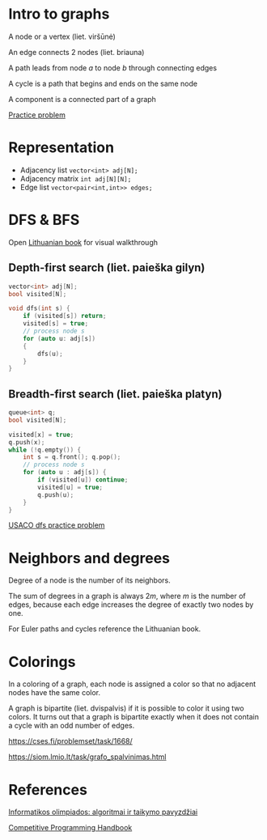 # Intro to graphs
A node or a vertex (liet. viršūnė)

An edge connects 2 nodes (liet. briauna)

A path leads from node $a$ to node $b$ through connecting edges

A cycle is a path that begins and ends on the same node

A component is a connected part of a graph

[Practice problem](https://codeforces.com/problemset/problem/1944/A)

# Representation

- Adjacency list `vector<int> adj[N];`
- Adjacency matrix `int adj[N][N];`
- Edge list `vector<pair<int,int>> edges;`

# DFS & BFS
Open [Lithuanian book](https://siom.lmio.lt/m/t/knyga.pdf#page=95) for visual walkthrough

## Depth-first search (liet. paieška gilyn)
```cpp
vector<int> adj[N]; 
bool visited[N];

void dfs(int s) { 
	if (visited[s]) return; 
	visited[s] = true; 
	// process node s 
	for (auto u: adj[s]) 
	{ 
		dfs(u); 
	} 
}
```

## Breadth-first search (liet. paieška platyn)
```cpp
queue<int> q; 
bool visited[N];

visited[x] = true;
q.push(x); 
while (!q.empty()) { 
	int s = q.front(); q.pop(); 
	// process node s 
	for (auto u : adj[s]) { 
		if (visited[u]) continue; 
		visited[u] = true;
		q.push(u); 
	} 
}
```

[USACO dfs practice problem](https://usaco.org/index.php?page=viewproblem2&cpid=944)

# Neighbors and degrees

Degree of a node is the number of its neighbors.

The sum of degrees in a graph is always $2m$, where $m$ is the number of edges, because each edge increases the degree of exactly two nodes by one.

For Euler paths and cycles reference the Lithuanian book.

# Colorings 

In a coloring of a graph, each node is assigned a color so that no adjacent nodes have the same color. 

A graph is bipartite (liet. dvispalvis) if it is possible to color it using two colors. It turns out that a graph is bipartite exactly when it does not contain a cycle with an odd number of edges.

https://cses.fi/problemset/task/1668/

https://siom.lmio.lt/task/grafo_spalvinimas.html

# References
[Informatikos olimpiados: algoritmai ir taikymo pavyzdžiai](https://siom.lmio.lt/m/t/knyga.pdf#page=87)

[Competitive Programming Handbook](https://cses.fi/book/book.pdf#page=119)
